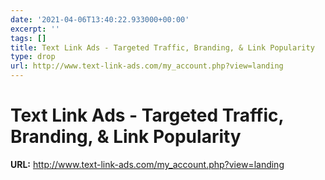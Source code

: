 ```yaml
---
date: '2021-04-06T13:40:22.933000+00:00'
excerpt: ''
tags: []
title: Text Link Ads - Targeted Traffic, Branding, & Link Popularity
type: drop
url: http://www.text-link-ads.com/my_account.php?view=landing
---
```


# Text Link Ads - Targeted Traffic, Branding, & Link Popularity

**URL:** http://www.text-link-ads.com/my_account.php?view=landing
